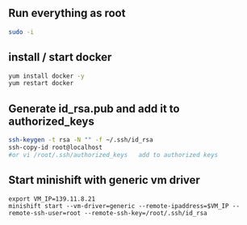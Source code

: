 ## Run everything as root
```sh
sudo -i
```

## install / start docker
```sh
yum install docker -y
yum restart docker
```

## Generate id_rsa.pub and add it to authorized_keys
```sh
ssh-keygen -t rsa -N "" -f ~/.ssh/id_rsa
ssh-copy-id root@localhost 
#or vi /root/.ssh/authorized_keys   add to authorized keys
```

## Start minishift with generic vm driver
```
export VM_IP=139.11.8.21
minishift start --vm-driver=generic --remote-ipaddress=$VM_IP --remote-ssh-user=root --remote-ssh-key=/root/.ssh/id_rsa
```
